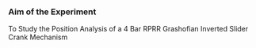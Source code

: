 ### Aim of the Experiment

To Study the Position Analysis of a 4 Bar RPRR Grashofian Inverted Slider Crank Mechanism
